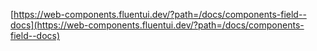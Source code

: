 [https://web-components.fluentui.dev/?path=/docs/components-field--docs](https://web-components.fluentui.dev/?path=/docs/components-field--docs)

